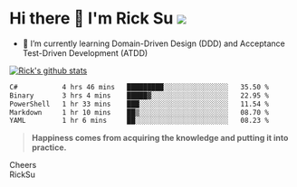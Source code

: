 # Hi there 👋 I'm Rick Su ![](https://komarev.com/ghpvc/?username=ricksu978)
<!--
**ricksu978/ricksu978** is a ✨ _special_ ✨ repository because its `README.md` (this file) appears on your GitHub profile.

Here are some ideas to get you started:

- 🔭 I’m currently working on ...
-->
- 🌱 I’m currently learning Domain-Driven Design (DDD) and Acceptance Test-Driven Development (ATDD)
<!--
- 👯 I’m looking to collaborate on ...
- 🤔 I’m looking for help with ...
- 💬 Ask me about ...
- 📫 How to reach me: ...
- 😄 Pronouns: ...
- ⚡ Fun fact: ...
-->
[![Rick's github stats](https://github-readme-stats.vercel.app/api?username=ricksu978&theme=dark)](https://github.com/ricksu978/ricksu978)

<!--START_SECTION:waka-->

```txt
C#           4 hrs 46 mins   █████████░░░░░░░░░░░░░░░░   35.50 %
Binary       3 hrs 4 mins    █████▓░░░░░░░░░░░░░░░░░░░   22.95 %
PowerShell   1 hr 33 mins    ███░░░░░░░░░░░░░░░░░░░░░░   11.54 %
Markdown     1 hr 10 mins    ██▒░░░░░░░░░░░░░░░░░░░░░░   08.70 %
YAML         1 hr 6 mins     ██░░░░░░░░░░░░░░░░░░░░░░░   08.23 %
```

<!--END_SECTION:waka-->

> **Happiness comes from acquiring the knowledge and putting it into practice.**

Cheers  
RickSu 
